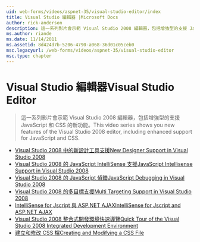 ```yaml
---
uid: web-forms/videos/aspnet-35/visual-studio-editor/index
title: Visual Studio 編輯器 |Microsoft Docs
author: rick-anderson
description: 這一系列影片會示範 Visual Studio 2008 編輯器，包括增強型的支援 JavaScript 和 CSS 的新功能。
ms.author: riande
ms.date: 11/14/2011
ms.assetid: 8d424d7b-5206-4790-a068-36d01c05ceb0
msc.legacyurl: /web-forms/videos/aspnet-35/visual-studio-editor
msc.type: chapter
---
```

<a name="visual-studio-editor"></a><span data-ttu-id="81747-103">Visual Studio 編輯器</span><span class="sxs-lookup"><span data-stu-id="81747-103">Visual Studio Editor</span></span>
====================
> <span data-ttu-id="81747-104">這一系列影片會示範 Visual Studio 2008 編輯器，包括增強型的支援 JavaScript 和 CSS 的新功能。</span><span class="sxs-lookup"><span data-stu-id="81747-104">This video series shows you new features of the Visual Studio 2008 editor, including enhanced support for JavaScript and CSS.</span></span>


- [<span data-ttu-id="81747-105">Visual Studio 2008 中的新設計工具支援</span><span class="sxs-lookup"><span data-stu-id="81747-105">New Designer Support in Visual Studio 2008</span></span>](new-designer-support-in-visual-studio-2008.md)
- [<span data-ttu-id="81747-106">Visual Studio 2008 的 JavaScript IntelliSense 支援</span><span class="sxs-lookup"><span data-stu-id="81747-106">JavaScript Intellisense Support in Visual Studio 2008</span></span>](javascript-intellisense-support-in-visual-studio-2008.md)
- [<span data-ttu-id="81747-107">Visual Studio 2008 的 JavaScript 偵錯</span><span class="sxs-lookup"><span data-stu-id="81747-107">JavaScript Debugging in Visual Studio 2008</span></span>](javascript-debugging-in-visual-studio-2008.md)
- [<span data-ttu-id="81747-108">Visual Studio 2008 的多目標支援</span><span class="sxs-lookup"><span data-stu-id="81747-108">Multi Targeting Support in Visual Studio 2008</span></span>](multi-targeting-support-in-visual-studio-2008.md)
- [<span data-ttu-id="81747-109">IntelliSense for Jscript 與 ASP.NET AJAX</span><span class="sxs-lookup"><span data-stu-id="81747-109">IntelliSense for Jscript and ASP.NET AJAX</span></span>](intellisense-for-jscript-and-aspnet-ajax.md)
- [<span data-ttu-id="81747-110">Visual Studio 2008 整合式開發環境快速導覽</span><span class="sxs-lookup"><span data-stu-id="81747-110">Quick Tour of the Visual Studio 2008 Integrated Development Environment</span></span>](quick-tour-of-the-visual-studio-2008-integrated-development-environment.md)
- [<span data-ttu-id="81747-111">建立和修改 CSS 檔</span><span class="sxs-lookup"><span data-stu-id="81747-111">Creating and Modifying a CSS File</span></span>](creating-and-modifying-a-css-file.md)
